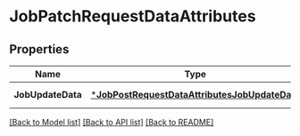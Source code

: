 # JobPatchRequestDataAttributes

## Properties
Name | Type | Description | Notes
------------ | ------------- | ------------- | -------------
**JobUpdateData** | [***JobPostRequestDataAttributesJobUpdateData**](jobPostRequest_data_attributes_jobUpdateData.md) |  | [default to null]

[[Back to Model list]](../README.md#documentation-for-models) [[Back to API list]](../README.md#documentation-for-api-endpoints) [[Back to README]](../README.md)


